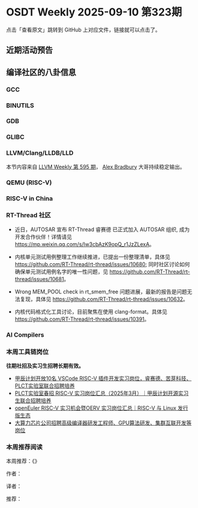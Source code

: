 # OSDT Weekly 2025-09-10 第323期

点击「查看原文」跳转到 GitHub 上对应文件，链接就可以点击了。

## 近期活动预告

## 编译社区的八卦信息

### GCC

### BINUTILS

### GDB

### GLIBC

### LLVM/Clang/LLDB/LLD

本节内容来自 [LLVM Weekly 第 595 期](http://llvmweekly.org/issue/595)，
[Alex Bradbury](https://www.linkedin.com/in/alex-bradbury/) 大哥持续稳定输出。

### QEMU (RISC-V)

### RISC-V in China

### RT-Thread 社区

- 近日，AUTOSAR 宣布 RT-Thread 睿赛德 已正式加入 AUTOSAR 组织, 成为开发合作伙伴！详情请见 <https://mp.weixin.qq.com/s/Iw3cbAzK9opQ_r1JzZLexA>。

- 内核单元测试用例整理工作继续推进，已提出一份整理清单，具体见 <https://github.com/RT-Thread/rt-thread/issues/10680>; 同时社区讨论如何确保单元测试用例名字的唯一性问题，见 <https://github.com/RT-Thread/rt-thread/issues/10681>。

- Wrong MEM_POOL check in rt_smem_free 问题进展，最新的报告是问题无法复现，具体见 <https://github.com/RT-Thread/rt-thread/issues/10632>。

- 内核代码格式化工具讨论，目前聚焦在使用 clang-format。具体见 <https://github.com/RT-Thread/rt-thread/issues/10391>。

### AI Compilers

### 本周工具链岗位

**往期社招及实习生招聘长期有效。**

- [甲辰计划开放10名 VSCode RISC-V 插件开发实习岗位，睿赛德、苦芽科技、PLCT实验室联合招聘培养](https://mp.weixin.qq.com/s/zbMmsuAb3_XwBByTdKYM-Q)
- [PLCT实验室春招 RISC-V 实习岗位汇总（2025年3月）｜甲辰计划开源实习生联合招聘培养](https://mp.weixin.qq.com/s/no5v_YeGI3LUE7mYv5wUpQ)
- [openEuler RISC-V 实习机会暨OERV 实习岗位汇总｜RISC-V 与 Linux 发行版生态](https://mp.weixin.qq.com/s/87XEhORtte_iTTZqjinX2g)
- [大算力芯片公司招聘高级编译器研发工程师、GPU算法研发、集群互联开发等岗位](https://mp.weixin.qq.com/s/ONoNJ5jZmL794AdtlHrDuQ)

### 本周推荐阅读

本周推荐：《》

作者：

译者：

推荐：

